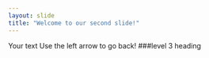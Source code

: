 ```yaml
---
layout: slide
title: "Welcome to our second slide!"
---
```

Your text
Use the left arrow to go back!
###level 3 heading
